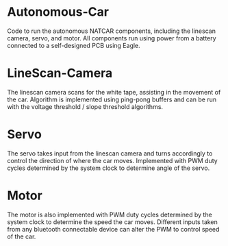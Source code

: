 # Autonomous-Car
Code to run the autonomous NATCAR components, including the linescan camera, servo, and motor. All components run using power from a battery connected to a self-designed PCB using Eagle.

# LineScan-Camera
The linescan camera scans for the white tape, assisting in the movement of the car. Algorithm is implemented using ping-pong buffers and can be run with the voltage threshold / slope threshold algorithms.

# Servo
The servo takes input from the linescan camera and turns accordingly to control the direction of where the car moves. Implemented with PWM duty cycles determined by the system clock to determine angle of the servo.

# Motor
The motor is also implemented with PWM duty cycles determined by the system clock to determine the speed the car moves. Different inputs taken from any bluetooth connectable device can alter the PWM to control speed of the car.
